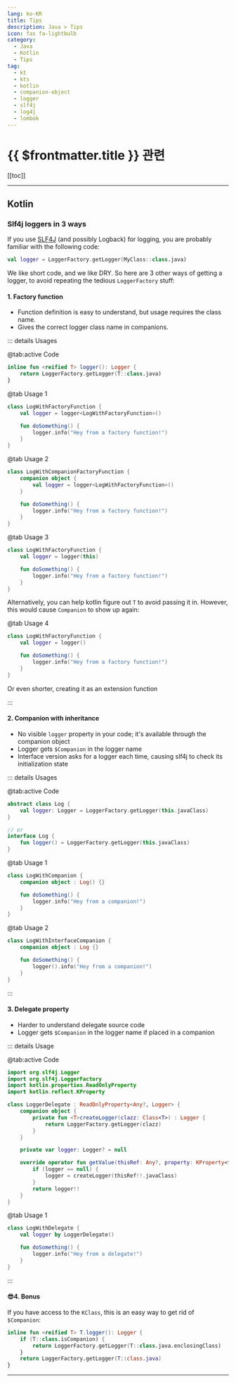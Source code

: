 ```yaml
---
lang: ko-KR
title: Tips
description: Java > Tips
icon: fas fa-lightbulb
category:
  - Java
  - Kotlin
  - Tips
tag: 
  - kt
  - kts
  - kotlin
  - companion-object
  - logger
  - slf4j
  - log4j
  - lombok
---
```


# {{ $frontmatter.title }} 관련

[[toc]]

---

## <FontIcon icon="iconfont icon-kotlin"/>Kotlin

### Slf4j loggers in 3 ways

If you use [SLF4J](https://slf4j.org) (and possibly Logback) for logging, you are probably familiar with the following code:

```kotlin
val logger = LoggerFactory.getLogger(MyClass::class.java)
```

We like short code, and we like DRY. So here are 3 other ways of getting a logger, to avoid repeating the tedious `LoggerFactory` stuff:

#### 1. Factory function

- Function definition is easy to understand, but usage requires the class name.
- Gives the correct logger class name in companions.

::: details Usages

@tab:active Code

```kotlin
inline fun <reified T> logger(): Logger {
    return LoggerFactory.getLogger(T::class.java)
}
```

@tab Usage 1

```kotlin
class LogWithFactoryFunction {
    val logger = logger<LogWithFactoryFunction>()

    fun doSomething() {
        logger.info("Hey from a factory function!")
    }
}
```

@tab Usage 2

```kotlin
class LogWithCompanionFactoryFunction {
    companion object {
        val logger = logger<LogWithFactoryFunction>()
    }

    fun doSomething() {
        logger.info("Hey from a factory function!")
    }
}
```

@tab Usage 3

```kotlin
class LogWithFactoryFunction {
    val logger = logger(this)

    fun doSomething() {
        logger.info("Hey from a factory function!")
    }
}
```

Alternatively, you can help kotlin figure out `T` to avoid passing it in. However, this would cause `Companion` to show up again:


@tab Usage 4

```kotlin
class LogWithFactoryFunction {
    val logger = logger()

    fun doSomething() {
        logger.info("Hey from a factory function!")
    }
}
```

Or even shorter, creating it as an extension function

:::

#### 2. Companion with inheritance

- No visible `logger` property in your code; it's available through the companion object
- Logger gets `$Companion` in the logger name
- Interface version asks for a logger each time, causing slf4j to check its initialization state

::: details Usages
 
@tab:active Code

```kotlin
abstract class Log {
    val logger: Logger = LoggerFactory.getLogger(this.javaClass)
}

// or
interface Log {
    fun logger() = LoggerFactory.getLogger(this.javaClass)
}
```

@tab Usage 1

```kotlin
class LogWithCompanion {
    companion object : Log() {}

    fun doSomething() {
        logger.info("Hey from a companion!")
    }
}
```

@tab Usage 2

```kotlin
class LogWithInterfaceCompanion {
    companion object : Log {}

    fun doSomething() {
        logger().info("Hey from a companion!")
    }
}
```

:::

#### 3. Delegate property

- Harder to understand delegate source code
- Logger gets `$Companion` in the logger name if placed in a companion

::: details Usage

@tab:active Code

```kotlin
import org.slf4j.Logger
import org.slf4j.LoggerFactory
import kotlin.properties.ReadOnlyProperty
import kotlin.reflect.KProperty

class LoggerDelegate : ReadOnlyProperty<Any?, Logger> {
    companion object {
        private fun <T>createLogger(clazz: Class<T>) : Logger {
            return LoggerFactory.getLogger(clazz)
        }
    }

    private var logger: Logger? = null

    override operator fun getValue(thisRef: Any?, property: KProperty<*>): Logger {
        if (logger == null) {
            logger = createLogger(thisRef!!.javaClass)
        }
        return logger!!
    }
}
```

@tab Usage 1

```kotlin
class LogWithDelegate {
    val logger by LoggerDelegate()

    fun doSomething() {
        logger.info("Hey from a delegate!")
    }
}
```

:::

#### 😎4. Bonus

If you have access to the `KClass`, this is an easy way to get rid of `$Companion`:

```kotlin
inline fun <reified T> T.logger(): Logger {
    if (T::class.isCompanion) {
        return LoggerFactory.getLogger(T::class.java.enclosingClass)
    }
    return LoggerFactory.getLogger(T::class.java)
}
```

---

<TagLinks />